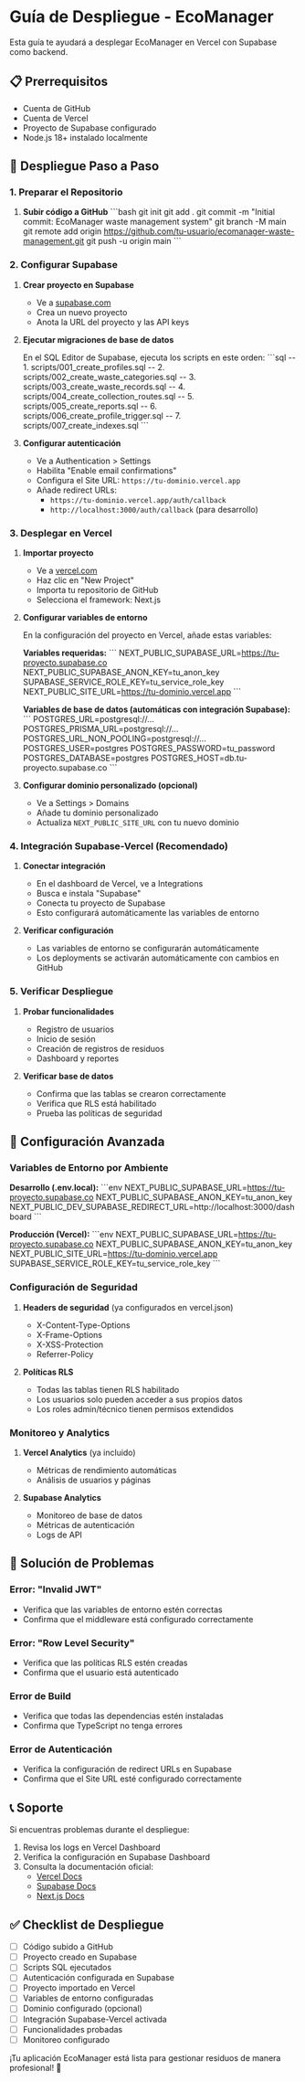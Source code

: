 # Guía de Despliegue - EcoManager

Esta guía te ayudará a desplegar EcoManager en Vercel con Supabase como backend.

## 📋 Prerrequisitos

- Cuenta de GitHub
- Cuenta de Vercel
- Proyecto de Supabase configurado
- Node.js 18+ instalado localmente

## 🚀 Despliegue Paso a Paso

### 1. Preparar el Repositorio

1. **Subir código a GitHub**
   \`\`\`bash
   git init
   git add .
   git commit -m "Initial commit: EcoManager waste management system"
   git branch -M main
   git remote add origin https://github.com/tu-usuario/ecomanager-waste-management.git
   git push -u origin main
   \`\`\`

### 2. Configurar Supabase

1. **Crear proyecto en Supabase**
   - Ve a [supabase.com](https://supabase.com)
   - Crea un nuevo proyecto
   - Anota la URL del proyecto y las API keys

2. **Ejecutar migraciones de base de datos**
   
   En el SQL Editor de Supabase, ejecuta los scripts en este orden:
   \`\`\`sql
   -- 1. scripts/001_create_profiles.sql
   -- 2. scripts/002_create_waste_categories.sql
   -- 3. scripts/003_create_waste_records.sql
   -- 4. scripts/004_create_collection_routes.sql
   -- 5. scripts/005_create_reports.sql
   -- 6. scripts/006_create_profile_trigger.sql
   -- 7. scripts/007_create_indexes.sql
   \`\`\`

3. **Configurar autenticación**
   - Ve a Authentication > Settings
   - Habilita "Enable email confirmations"
   - Configura el Site URL: `https://tu-dominio.vercel.app`
   - Añade redirect URLs:
     - `https://tu-dominio.vercel.app/auth/callback`
     - `http://localhost:3000/auth/callback` (para desarrollo)

### 3. Desplegar en Vercel

1. **Importar proyecto**
   - Ve a [vercel.com](https://vercel.com)
   - Haz clic en "New Project"
   - Importa tu repositorio de GitHub
   - Selecciona el framework: Next.js

2. **Configurar variables de entorno**
   
   En la configuración del proyecto en Vercel, añade estas variables:

   **Variables requeridas:**
   \`\`\`
   NEXT_PUBLIC_SUPABASE_URL=https://tu-proyecto.supabase.co
   NEXT_PUBLIC_SUPABASE_ANON_KEY=tu_anon_key
   SUPABASE_SERVICE_ROLE_KEY=tu_service_role_key
   NEXT_PUBLIC_SITE_URL=https://tu-dominio.vercel.app
   \`\`\`

   **Variables de base de datos (automáticas con integración Supabase):**
   \`\`\`
   POSTGRES_URL=postgresql://...
   POSTGRES_PRISMA_URL=postgresql://...
   POSTGRES_URL_NON_POOLING=postgresql://...
   POSTGRES_USER=postgres
   POSTGRES_PASSWORD=tu_password
   POSTGRES_DATABASE=postgres
   POSTGRES_HOST=db.tu-proyecto.supabase.co
   \`\`\`

3. **Configurar dominio personalizado (opcional)**
   - Ve a Settings > Domains
   - Añade tu dominio personalizado
   - Actualiza `NEXT_PUBLIC_SITE_URL` con tu nuevo dominio

### 4. Integración Supabase-Vercel (Recomendado)

1. **Conectar integración**
   - En el dashboard de Vercel, ve a Integrations
   - Busca e instala "Supabase"
   - Conecta tu proyecto de Supabase
   - Esto configurará automáticamente las variables de entorno

2. **Verificar configuración**
   - Las variables de entorno se configurarán automáticamente
   - Los deployments se activarán automáticamente con cambios en GitHub

### 5. Verificar Despliegue

1. **Probar funcionalidades**
   - Registro de usuarios
   - Inicio de sesión
   - Creación de registros de residuos
   - Dashboard y reportes

2. **Verificar base de datos**
   - Confirma que las tablas se crearon correctamente
   - Verifica que RLS está habilitado
   - Prueba las políticas de seguridad

## 🔧 Configuración Avanzada

### Variables de Entorno por Ambiente

**Desarrollo (.env.local):**
\`\`\`env
NEXT_PUBLIC_SUPABASE_URL=https://tu-proyecto.supabase.co
NEXT_PUBLIC_SUPABASE_ANON_KEY=tu_anon_key
NEXT_PUBLIC_DEV_SUPABASE_REDIRECT_URL=http://localhost:3000/dashboard
\`\`\`

**Producción (Vercel):**
\`\`\`env
NEXT_PUBLIC_SUPABASE_URL=https://tu-proyecto.supabase.co
NEXT_PUBLIC_SUPABASE_ANON_KEY=tu_anon_key
NEXT_PUBLIC_SITE_URL=https://tu-dominio.vercel.app
SUPABASE_SERVICE_ROLE_KEY=tu_service_role_key
\`\`\`

### Configuración de Seguridad

1. **Headers de seguridad** (ya configurados en vercel.json)
   - X-Content-Type-Options
   - X-Frame-Options
   - X-XSS-Protection
   - Referrer-Policy

2. **Políticas RLS**
   - Todas las tablas tienen RLS habilitado
   - Los usuarios solo pueden acceder a sus propios datos
   - Los roles admin/técnico tienen permisos extendidos

### Monitoreo y Analytics

1. **Vercel Analytics** (ya incluido)
   - Métricas de rendimiento automáticas
   - Análisis de usuarios y páginas

2. **Supabase Analytics**
   - Monitoreo de base de datos
   - Métricas de autenticación
   - Logs de API

## 🚨 Solución de Problemas

### Error: "Invalid JWT"
- Verifica que las variables de entorno estén correctas
- Confirma que el middleware está configurado correctamente

### Error: "Row Level Security"
- Verifica que las políticas RLS estén creadas
- Confirma que el usuario está autenticado

### Error de Build
- Verifica que todas las dependencias estén instaladas
- Confirma que TypeScript no tenga errores

### Error de Autenticación
- Verifica la configuración de redirect URLs en Supabase
- Confirma que el Site URL esté configurado correctamente

## 📞 Soporte

Si encuentras problemas durante el despliegue:

1. Revisa los logs en Vercel Dashboard
2. Verifica la configuración en Supabase Dashboard
3. Consulta la documentación oficial:
   - [Vercel Docs](https://vercel.com/docs)
   - [Supabase Docs](https://supabase.com/docs)
   - [Next.js Docs](https://nextjs.org/docs)

## ✅ Checklist de Despliegue

- [ ] Código subido a GitHub
- [ ] Proyecto creado en Supabase
- [ ] Scripts SQL ejecutados
- [ ] Autenticación configurada en Supabase
- [ ] Proyecto importado en Vercel
- [ ] Variables de entorno configuradas
- [ ] Dominio configurado (opcional)
- [ ] Integración Supabase-Vercel activada
- [ ] Funcionalidades probadas
- [ ] Monitoreo configurado

¡Tu aplicación EcoManager está lista para gestionar residuos de manera profesional! 🌱
